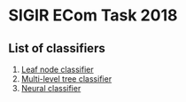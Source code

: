 # SIGIR ECom Task 2018

## List of classifiers
1. [Leaf node classifier](src/)
2. [Multi-level tree classifier](src_multilevel/)
3. [Neural classifier](src_neural/)
